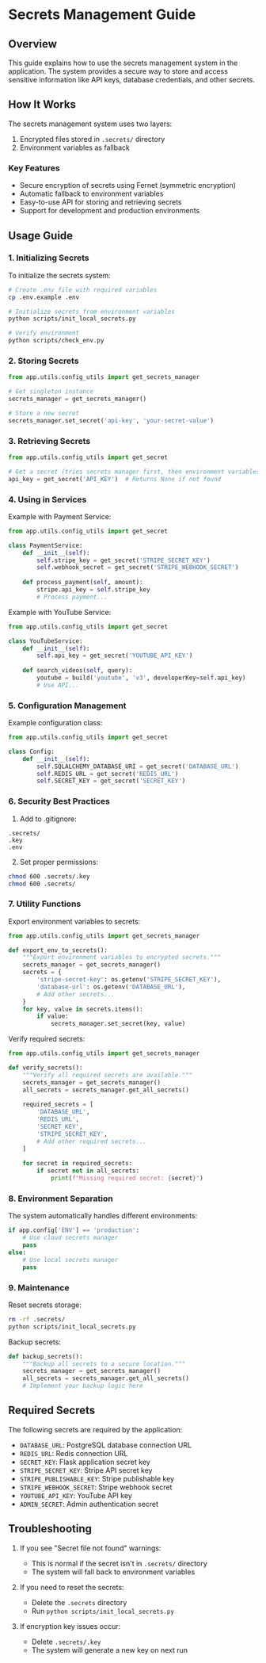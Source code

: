 # Secrets Management Guide

## Overview

This guide explains how to use the secrets management system in the application. The system provides a secure way to store and access sensitive information like API keys, database credentials, and other secrets.

## How It Works

The secrets management system uses two layers:
1. Encrypted files stored in `.secrets/` directory
2. Environment variables as fallback

### Key Features

- Secure encryption of secrets using Fernet (symmetric encryption)
- Automatic fallback to environment variables
- Easy-to-use API for storing and retrieving secrets
- Support for development and production environments

## Usage Guide

### 1. Initializing Secrets

To initialize the secrets system:

```bash
# Create .env file with required variables
cp .env.example .env

# Initialize secrets from environment variables
python scripts/init_local_secrets.py

# Verify environment
python scripts/check_env.py
```

### 2. Storing Secrets

```python
from app.utils.config_utils import get_secrets_manager

# Get singleton instance
secrets_manager = get_secrets_manager()

# Store a new secret
secrets_manager.set_secret('api-key', 'your-secret-value')
```

### 3. Retrieving Secrets

```python
from app.utils.config_utils import get_secret

# Get a secret (tries secrets manager first, then environment variables)
api_key = get_secret('API_KEY')  # Returns None if not found
```

### 4. Using in Services

Example with Payment Service:
```python
from app.utils.config_utils import get_secret

class PaymentService:
    def __init__(self):
        self.stripe_key = get_secret('STRIPE_SECRET_KEY')
        self.webhook_secret = get_secret('STRIPE_WEBHOOK_SECRET')
        
    def process_payment(self, amount):
        stripe.api_key = self.stripe_key
        # Process payment...
```

Example with YouTube Service:
```python
from app.utils.config_utils import get_secret

class YouTubeService:
    def __init__(self):
        self.api_key = get_secret('YOUTUBE_API_KEY')
        
    def search_videos(self, query):
        youtube = build('youtube', 'v3', developerKey=self.api_key)
        # Use API...
```

### 5. Configuration Management

Example configuration class:
```python
from app.utils.config_utils import get_secret

class Config:
    def __init__(self):
        self.SQLALCHEMY_DATABASE_URI = get_secret('DATABASE_URL')
        self.REDIS_URL = get_secret('REDIS_URL')
        self.SECRET_KEY = get_secret('SECRET_KEY')
```

### 6. Security Best Practices

1. Add to .gitignore:
```
.secrets/
.key
.env
```

2. Set proper permissions:
```bash
chmod 600 .secrets/.key
chmod 600 .secrets/
```

### 7. Utility Functions

Export environment variables to secrets:
```python
from app.utils.config_utils import get_secrets_manager

def export_env_to_secrets():
    """Export environment variables to encrypted secrets."""
    secrets_manager = get_secrets_manager()
    secrets = {
        'stripe-secret-key': os.getenv('STRIPE_SECRET_KEY'),
        'database-url': os.getenv('DATABASE_URL'),
        # Add other secrets...
    }
    for key, value in secrets.items():
        if value:
            secrets_manager.set_secret(key, value)
```

Verify required secrets:
```python
from app.utils.config_utils import get_secrets_manager

def verify_secrets():
    """Verify all required secrets are available."""
    secrets_manager = get_secrets_manager()
    all_secrets = secrets_manager.get_all_secrets()
    
    required_secrets = [
        'DATABASE_URL',
        'REDIS_URL',
        'SECRET_KEY',
        'STRIPE_SECRET_KEY',
        # Add other required secrets...
    ]
    
    for secret in required_secrets:
        if secret not in all_secrets:
            print(f"Missing required secret: {secret}")
```

### 8. Environment Separation

The system automatically handles different environments:

```python
if app.config['ENV'] == 'production':
    # Use cloud secrets manager
    pass
else:
    # Use local secrets manager
    pass
```

### 9. Maintenance

Reset secrets storage:
```bash
rm -rf .secrets/
python scripts/init_local_secrets.py
```

Backup secrets:
```python
def backup_secrets():
    """Backup all secrets to a secure location."""
    secrets_manager = get_secrets_manager()
    all_secrets = secrets_manager.get_all_secrets()
    # Implement your backup logic here
```

## Required Secrets

The following secrets are required by the application:

- `DATABASE_URL`: PostgreSQL database connection URL
- `REDIS_URL`: Redis connection URL
- `SECRET_KEY`: Flask application secret key
- `STRIPE_SECRET_KEY`: Stripe API secret key
- `STRIPE_PUBLISHABLE_KEY`: Stripe publishable key
- `STRIPE_WEBHOOK_SECRET`: Stripe webhook secret
- `YOUTUBE_API_KEY`: YouTube API key
- `ADMIN_SECRET`: Admin authentication secret

## Troubleshooting

1. If you see "Secret file not found" warnings:
   - This is normal if the secret isn't in `.secrets/` directory
   - The system will fall back to environment variables

2. If you need to reset the secrets:
   - Delete the `.secrets` directory
   - Run `python scripts/init_local_secrets.py`

3. If encryption key issues occur:
   - Delete `.secrets/.key`
   - The system will generate a new key on next run
